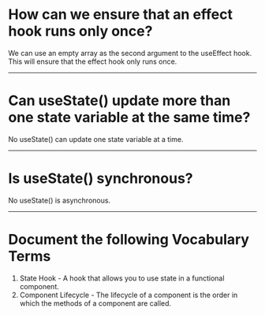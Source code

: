 
# How can we ensure that an effect hook runs only once?
We can use an empty array as the second argument to the useEffect hook. This will ensure that the effect hook only runs once.

--------

# Can useState() update more than one state variable at the same time?
No useState() can update one state variable at a time.

---------

# Is useState() synchronous?
No useState() is asynchronous.

----------

# Document the following Vocabulary Terms
1. State Hook - A hook that allows you to use state in a functional component.
2. Component Lifecycle - The lifecycle of a component is the order in which the methods of a component are called.


